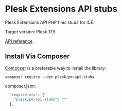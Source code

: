 Plesk Extensions API stubs
==========================

Plesk Extensions API PHP files stubs for IDE.

Target version: Plesk 17.5

[API reference](https://plesk.github.io/pm-api-stubs/docs/)

Install Via Composer
--------------------

[Composer](https://getcomposer.org/) is a preferable way to install the library:

`composer require --dev plesk/pm-api-stubs`

composer.json:
```php
  "require-dev": {
    "plesk/pm-api-stubs": "*"
  },
```
